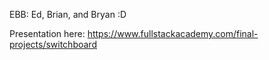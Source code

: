 EBB: Ed, Brian, and Bryan :D

Presentation here: https://www.fullstackacademy.com/final-projects/switchboard
